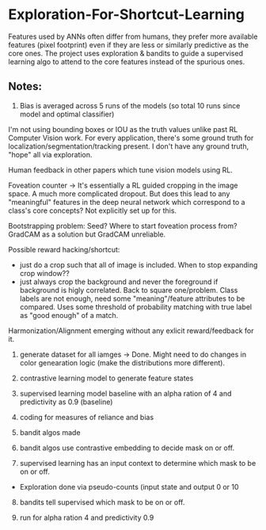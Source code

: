 # Exploration-For-Shortcut-Learning
Features used by ANNs often differ from humans, they prefer more available features (pixel footprint) even if they are less or similarly predictive as the core ones. The project uses exploration &amp; bandits to guide a supervised learning algo to attend to the core features instead of the spurious ones.


## Notes: 
1. Bias is averaged across 5 runs of the models (so total 10 runs since model and optimal classifier)

I'm not using bounding boxes or IOU as the truth values unlike past RL Computer Vision work. 
For every application, there's some ground truth for localization/segmentation/tracking present. 
I don't have any ground truth, "hope" all via exploration. 

Human feedback in other papers which tune vision models using RL.

Foveation counter ->
It's essentially a RL guided cropping in the image space. A much more complicated dropout. 
But does this lead to any "meaningful" features in the deep neural network which correspond to a class's core concepts? 
Not explicitly set up for this. 

Bootstrapping problem: Seed? Where to start foveation process from?
GradCAM as a solution but GradCAM unreliable. 

Possible reward hacking/shortcut:
* just do a crop such that all of image is included. When to stop expanding crop window??
* just always crop the background and never the foreground if background is higly correlated. Back to square one/problem.
Class labels are not enough, need some "meaning"/feature attributes to be compared.
Uses some threshold of probability matching with true label as "good enough" of a match.


Harmonization/Alignment emerging without any exlicit reward/feedback for it.

	
1. generate dataset for all iamges -> Done. Might need to do changes in color genearation logic (make the distributions more different).
2. contrastive learning model to generate feature states
3. supervised learning model baseline with an alpha ration of 4 and predictivity as 0.9 (baseline)
4. coding for measures of reliance and bias
5. bandit algos made

6. bandit algos use contrastive embedding to decide mask on or off. 
7. supervised learning has an input context to determine which mask to be on or off. 

- Exploration done via pseudo-counts (input state and output 0 or 10

8. bandits tell supervised which mask to be on or off. 

9. run for alpha ration 4 and predictivity 0.9